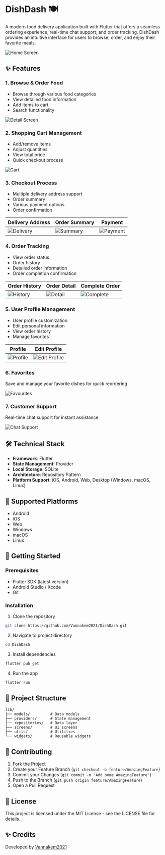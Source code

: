 # DishDash 🍽️

A modern food delivery application built with Flutter that offers a seamless ordering experience, real-time chat support, and order tracking. DishDash provides an intuitive interface for users to browse, order, and enjoy their favorite meals.

![Home Screen](screenshots/home_screen.png)

## ✨ Features

### 1. Browse & Order Food

- Browse through various food categories
- View detailed food information
- Add items to cart
- Search functionality

![Detail Screen](screenshots/detail_screen.png)

### 2. Shopping Cart Management

- Add/remove items
- Adjust quantities
- View total price
- Quick checkout process

![Cart](screenshots/cart.png)

### 3. Checkout Process

- Multiple delivery address support
- Order summary
- Various payment options
- Order confirmation

| Delivery Address                                       | Order Summary                                      | Payment                                      |
| ------------------------------------------------------ | -------------------------------------------------- | -------------------------------------------- |
| ![Delivery](screenshots/checkout_delivery_address.png) | ![Summary](screenshots/checkout_order_summary.png) | ![Payment](screenshots/checkout_payment.png) |

### 4. Order Tracking

- View order status
- Order history
- Detailed order information
- Order completion confirmation

| Order History                             | Order Detail                            | Complete Order                              |
| ----------------------------------------- | --------------------------------------- | ------------------------------------------- |
| ![History](screenshots/order_history.png) | ![Detail](screenshots/order_detail.png) | ![Complete](screenshots/complete_order.png) |

### 5. User Profile Management

- User profile customization
- Edit personal information
- View order history
- Manage favorites

| Profile                             | Edit Profile                                  |
| ----------------------------------- | --------------------------------------------- |
| ![Profile](screenshots/profile.png) | ![Edit Profile](screenshots/edit_profile.png) |

### 6. Favorites

Save and manage your favorite dishes for quick reordering

![Favourites](screenshots/favourite.png)

### 7. Customer Support

Real-time chat support for instant assistance

![Chat Support](screenshots/chat_support.png)

## 🛠️ Technical Stack

- **Framework**: Flutter
- **State Management**: Provider
- **Local Storage**: SQLite
- **Architecture**: Repository Pattern
- **Platform Support**: iOS, Android, Web, Desktop (Windows, macOS, Linux)

## 📱 Supported Platforms

- Android
- iOS
- Web
- Windows
- macOS
- Linux

## 🚀 Getting Started

### Prerequisites

- Flutter SDK (latest version)
- Android Studio / Xcode
- Git

### Installation

1. Clone the repository

```bash
git clone https://github.com/Vannakem2021/DishDash.git
```

2. Navigate to project directory

```bash
cd DishDash
```

3. Install dependencies

```bash
flutter pub get
```

4. Run the app

```bash
flutter run
```

## 📄 Project Structure

```
lib/
├── models/         # Data models
├── providers/      # State management
├── repositories/   # Data layer
├── screens/        # UI screens
├── utils/          # Utilities
└── widgets/        # Reusable widgets
```

## 🤝 Contributing

1. Fork the Project
2. Create your Feature Branch (`git checkout -b feature/AmazingFeature`)
3. Commit your Changes (`git commit -m 'Add some AmazingFeature'`)
4. Push to the Branch (`git push origin feature/AmazingFeature`)
5. Open a Pull Request

## 📝 License

This project is licensed under the MIT License - see the LICENSE file for details.

## ✨ Credits

Developed by [Vannakem2021](https://github.com/Vannakem2021)
